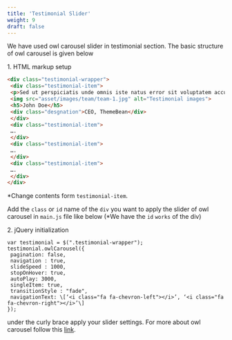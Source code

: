 ```yaml
---
title: 'Testimonial Slider'
weight: 9
draft: false
---
```


We have used owl carousel slider in testimonial section. The basic structure of owl carousel is given below

1\. HTML markup setup  
```html
<div class="testimonial-wrapper">
 <div class="testimonial-item">
 <p>Sed ut perspiciatis unde omnis iste natus error sit voluptatem accusantium doloremque laudantium, totam rem aperiam, eaque ipsa quae ab illo inventore veritatis et quasi architecto beatae vitae dicta sunt explicabo. </p>
 <img src="asset/images/team/team-1.jpg" alt="Testimonial images">
 <h5>John Doe</h5>
 <div class="desgnation">CEO, ThemeBean</div>
 </div>
 <div class="testimonial-item">
 ….  
 </div>
 <div class="testimonial-item">
 ….  
 </div>
 <div class="testimonial-item">
 ….  
 </div>
</div>
```

\*Change contents form `testimonial-item`.

Add the `class` or `id` name of the `div` you want to apply the slider of owl carousel in `main.js` file like below (\*We have the `id` `works` of the div)

2\. jQuery initialization  
```JS  
var testimonial = $(".testimonial-wrapper");  
testimonial.owlCarousel({  
 pagination: false,  
 navigation : true,  
 slideSpeed : 1000,  
 stopOnHover: true,  
 autoPlay: 3000,  
 singleItem: true,  
 transitionStyle : "fade",  
 navigationText: \[‘<i class="fa fa-chevron-left"></i>’, ‘<i class="fa fa-chevron-right"></i>’\]  
});  
```

under the curly brace apply your slider settings. For more about owl carousel follow this [link](https://owlcarousel2.github.io/OwlCarousel2/).